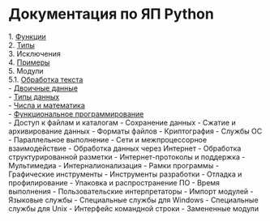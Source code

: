 # Документация по ЯП Python

1\. [Функции](src/1_functions.md)<br>
2\. [Типы](src/2_types.md)<br>
3\. Исключения<br>
4\. [Примеры](src/4_examples.md)<br>
5\. Модули<br>
    5.1\. [Обработка текста](src/modules/5_1_modules.md)<br>
    - [Двоичные данные](src/modules/5_2_modules.md)<br>
    - [Типы данных](src/modules/5_3_modules.md)<br>
    - [Числа и математика](src/modules/5_4_modules.md)<br>
    - [Функциональное программирование](src/modules/5_5_modules.md)<br>
    - Доступ к файлам и каталогам
    - Сохранение данных
    - Сжатие и архивирование данных
    - Форматы файлов
    - Криптография
    - Службы ОС
    - Параллельное выполнение
    - Сети и межпроцессорное взаимодействие
    - Обработка данных через Интернет
    - Обработка структурированной разметки
    - Интернет-протоколы и поддержка
    - Мультимедиа
    - Интерналионализация
    - Рамки программы
    - Графические инструменты
    - Инструменты разработки
    - Отладка и профилирование
    - Упаковка и распространение ПО
    - Время выполнения
    - Пользовательские интерпретаторы
    - Импорт модулей
    - Языковые службы
    - Специальные службы для Windows
    - Специальные службы для Unix
    - Интерфейс командной строки
    - Замененные модули
